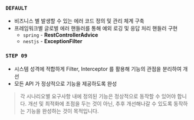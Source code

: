### **`DEFAULT`**

- 비즈니스 별 발생할 수 있는 에러 코드 정의 및 관리 체계 구축
- 프레임워크별 글로벌 에러 핸들러를 통해 예외 로깅 및 응답 처리 핸들러 구현
    - `spring` - **RestControllerAdvice**
    - `nestjs` - **ExceptionFilter**

### **`STEP 09`**

- 시스템 성격에 적합하게 Filter, Interceptor 를 활용해 기능의 관점을 분리하여 개선
- 모든 API 가 정상적으로 기능을 제공하도록 완성

> 각 시나리오별 요구사항 내에 정의된 기능은 정상적으로 동작할 수 있어야 합니다. 개선 및 최적화에 초점을 두는 것이 아닌, 추후 개선해나갈 수 있도록 동작하는 기능을 완성하는 것이 목적입니다.
>
